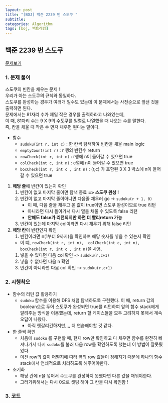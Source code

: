 ```yaml
---
layout: post
title: "[BOJ] 백준 2239 번 스도쿠 "
subtitle:
categories: Algorithm
tags: [boj, 백트래킹]
---
```


## 백준 2239 번 스도쿠

[문제보기](https://www.acmicpc.net/problem/2239)

### 1. 문제 풀이

스도쿠의 빈칸을 채우는 문제 !     
우리가 아는 스도쿠의 규칙와 동일하다.    
스도쿠를 완성하는 경우가 여러개 일수도 있는데 이 문제에서는 사전순으로 앞선 것을 출력하면 된다.    
문제에서는 81자리 수가 제일 작은 경우를 출력하라고 나와있는데,     
이 때, 81자리 수는 9 X 9의 수도쿠를 일렬로 나열했을 때 나오는 수를 말한다.     
즉, 칸을 채울 때 작은 수 먼저 채우면 된다는 말이다.      

- 함수 
  - `sudoku(int r, int c)` : 한 칸씩 탐색하여 빈칸을 채울 main logic
  - `emptyCount(int r)` : r 행의 빈칸수 return
  - `rowCheck(int r, int n)` : r행에 n이 들어갈 수 있으면 true
  - `colCheck(int c, int n)` : c열에 n이 들어갈 수 있으면 true
  - `boxCheck(int r, int c , int n)` : (r,c) 가 포함된 3 X 3 박스에 n이 들어갈 수 있으면 true
  
1. **해당 줄**에 빈칸이 있는지 확인
   1. 빈칸이 없고 마지막 줄이면 탐색 종료 **=> 스도쿠 완성 !**
   2. 빈칸이 없고 마지막 줄이아니면 다음줄 채우러 go -> `sudoku(r + 1, 0)`
      - 이 때, 다음 줄을 채우고 온 값이 true이면 스도쿠 완성이므로 true 리턴
      - 아니라면 다시 돌아가서 다시 열을 채울 수 있도록 false 리턴
      -  **안해도 false가 리턴되지만 하면 더 빨리return 가능**
   3. 빈칸이 있는데 마지막 col이라면 다시 채우기 위해 false 리턴
2. **해당 칸**이 빈칸인지 확인
   1. 빈칸이라면 n(1부터 9까지)을 확인하며 해당 숫자를 넣을 수 있는지 확인
     - 이 떄, `rowCheck(int r, int n),  colCheck(int c, int n), boxCheck(int r, int c , int n)`을 사용.
      1. 넣을 수 있다면 다음 col 확인 -> `sudoku(r,c+1)`
      2. 넣을 수 없다면 다음 n 확인
   2. 빈칸이 아니라면 다음 col 확인 -> `sudoku(r,c+1)`

### 2. 시행착오
- 함수의 리턴 값 활용하기
  - `sudoku` 함수를 이용해 DFS 처럼 탐색하도록 구현했다. 이 때, return 값의 boolean으로 두어 스도쿠가 완성되면 true를 리턴하여 앞의 함수 stack에게 알려주는 방식을 이용했는데, return 할 케이스들을 모두 고려하지 못해서 계속 오답이 나왔다.
    - 아직 헷갈리긴하지만,,,, 더 연습해야할 것 같다.
- 한 줄씩 확인
  - 처음에 `sudoku` 를 구현할 때, 현재 row만 확인하고 다 채우면 함수를 완전히 빠져나가서 다시 `sudoku`를 불러 다음 row를 확인하도록 했는데 이 방법이 잘못됬었다.
  - 이전 row의 값이 어떨지에 따라 앞의 row 값들이 정해지기 때문에 하나의 함수 stack에서 연쇄적으로 처리하도록 해주어야한다.
- 초기화
  - 해당 칸에 n을 넣어서 수도쿠를 완성하지 못했다면 다른 값을 채워야한다.
  - 그러기위해서는 다시 0으로 셋팅 해야 그 칸을 다시 확인함 ! 

### 3. 코드

<script src="https://gist.github.com/yeonui-0626/c0b8bec09355f1b4ced4392223de99f9.js"></script>


